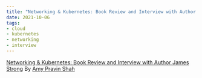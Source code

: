 ```yaml
---
title: "Networking & Kubernetes: Book Review and Interview with Author James Strong"
date: 2021-10-06
tags:
- cloud
- kubernetes
- networking
- interview
---
```



[Networking & Kubernetes: Book Review and Interview with Author James Strong](https://hackernoon.com/networking-and-kubernetes-book-review-and-interview-with-author-james-strong) By [Amy Pravin Shah](https://hackernoon.com/u/turbulence)